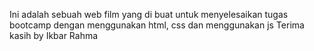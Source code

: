 Ini adalah sebuah web film yang di buat untuk menyelesaikan tugas bootcamp dengan menggunakan html, css dan menggunakan js
Terima kasih by Ikbar Rahma
